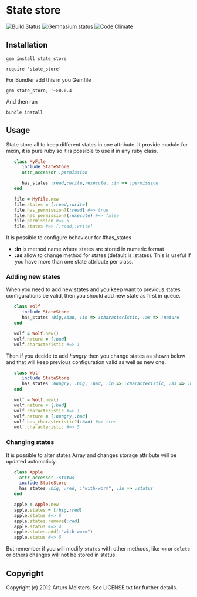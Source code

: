 # State store
[![Build Status](https://secure.travis-ci.org/kalifs/state_store.png?branch=master)](http://travis-ci.org/kalifs/state_store)
[![Gemnasium status](https://gemnasium.com/kalifs/state_store.png)](https://gemnasium.com/kalifs/state_store)
[![Code Climate](https://codeclimate.com/badge.png)](https://codeclimate.com/github/kalifs/state_store)

## Installation

`gem install state_store`

`require 'state_store'`

For Bundler add this in you Gemfile

`gem state_store, '~>0.0.4'`

And then run

`bundle install`

## Usage

State store all to keep different states in one attribute.
It provide module for mixin, it is pure ruby so it is possible to use it in any ruby class.
 
```ruby
   class MyFile
      include StateStore
      attr_accessor :permission

      has_states :read,:write,:execute, :in => :permission
   end

   file = MyFile.new
   file.states = [:read,:write]
   file.has_permission?(:read) #=> true
   file.has_permission?(:execute) #=> false
   file.permission #=> 5
   file.states #=> [:read,:write]
```

It is possible to configure behaviour for #has_states

* **:in** is method name where states are stored in numeric format
* **:as** allow to change method for states (default is :states). This is useful if you have more than one state attribute per class.

### Adding new states

When you need to add new states and you keep want to previous states configurations be valid, then you should add new state as first in queue.

```ruby 
   class Wolf
      include StateStore
      has_states :big,:bad, :in => :characteristic, :as => :nature
   end

   wolf = Wolf.new()
   wolf.nature = [:bad]
   wolf.characteristic #=> 1

```

Then if you decide to add _hungry_ then you change states as shown below and that will keep previous configuration valid as well as new one.

```ruby
   class Wolf
      include StateStore
      has_states :hungry, :big, :bad, :in => :characteristic, :as => :nature
   end

   wolf = Wolf.new()
   wolf.nature = [:bad]
   wolf.characteristic #=> 1
   wolf.nature = [:hungry,:bad]
   wolf.has_charasteristic?(:bad) #=> true
   wolf.characteristic #=> 5   
```

### Changing states

It is possible to alter states Array and changes storage attribute will be updated automaticly.

```ruby
   class Apple
     attr_accessor :status
     include StateStore
     has_states :big, :red, :"with-worm", :in => :status
   end

   apple = Apple.new
   apple.states = [:big,:red]
   apple.status #=> 6
   apple.states.remove(:red)
   apple.status #=> 4
   apple.states.add(:"with-worm")
   apple.status #=> 5
```

But remember if you will modify `states` with other methods, like `<<` or `delete` or others changes will not be stored in status. 


## Copyright

Copyright (c) 2012 Arturs Meisters. See LICENSE.txt for
further details.

